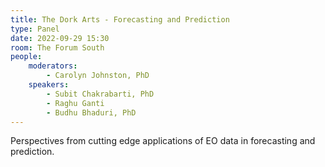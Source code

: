 ```yaml
---
title: The Dork Arts - Forecasting and Prediction
type: Panel
date: 2022-09-29 15:30
room: The Forum South
people:
    moderators:
        - Carolyn Johnston, PhD
    speakers:
        - Subit Chakrabarti, PhD
        - Raghu Ganti
        - Budhu Bhaduri, PhD
---
```

Perspectives from cutting edge applications of EO data in forecasting and prediction.
